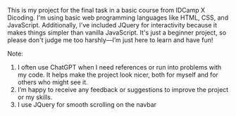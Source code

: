 This is my project for the final task in a basic course from IDCamp X Dicoding. I'm using basic web programming languages like HTML, CSS, and JavaScript. Additionally, I've included JQuery for interactivity because it makes things simpler than vanilla JavaScript. It's just a beginner project, so please don't judge me too harshly—I’m just here to learn and have fun!

Note:
1. I often use ChatGPT when I need references or run into problems with my code. It helps make the project look nicer, both for myself and for others who might see it.
2. I’m happy to receive any feedback or suggestions to improve the project or my skills.
3. I use JQuery for smooth scrolling on the navbar
